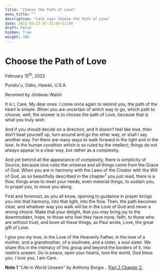 ```yaml
---
title: "Choose the Path of Love"
menu_title: ""
description: "Care says Choose the Path of Love"
date: 2022-03-13 07:21:03+11:00
draft: False
hidden: True
weight: 386
---
```

# Choose the Path of Love

February 15<sup>th</sup>, 2022

Punalu'u, Oahu, Hawaii, U.S.A.

Received by Jimbeau Walsh   



It is I, Care. My dear ones. I come once again to remind you, the path of the heart is simple. When you are uncertain of which way to go, which path to choose, well, the answer is to choose the path of Love, because that is what you truly wish. 

And if you should decide on a direction, and it doesn’t feel like love, then don’t beat yourself up, turn around and go the other way, or shall I say another way. For there are many ways to walk forward in the light and in the love. In the human condition which is so ruled by the intellect, things do not always appear in a clear way, but rather as a complexity. 

And yet behind all the appearance of complexity, there is simplicity of Source, because love rules the universe and all things come from the Grace of God. When you are in harmony with the Laws of the Creator with the Will of God, as so beautifully described in the chapter<sup>1</sup> you just read, there is a flow, things arise to meet your needs, even material things, to sustain you, to propel you, to move you along.
 
First and foremost, as you all know, opening to guidance in prayer brings you into that harmony, into that light, into the flow. Then, the path becomes clear, and whatever way you walk will be in the Love of God and never a wrong choice. Make that your delight, that you may bring joy to the downtrodden, hope, to those who feel they have none, faith, to those who are without trust, and bove all these things, as Paul wrote, Love, the great gift of Love. 

I give you my love, in the Love of the Heavenly Father, in the love of a mother, and a grandmother, of a soulmate, and a sister, a soul sister. We share this in the intimacy of this group and beyond the borders of it, into realm’s unseen. Go in peace, open your hearts, love the world, God bless you. I love you. I am Care.

**Note 1** "Life in World Unseen" by Anthony Borgia .. [Part 2 Chapter 2.](https://new-birth.net/media/cms_page_media/220/Life_in_the_World_Unseen.pdf)
